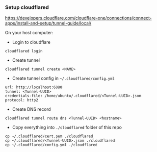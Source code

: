 

### Setup cloudflared

https://developers.cloudflare.com/cloudflare-one/connections/connect-apps/install-and-setup/tunnel-guide/local/

On your host computer:

* Login to cloudflare

```
cloudflared login
```

* Create tunnel

```
cloudflared tunnel create <NAME>
```

* Create tunnel config in `~/.cloudflared/config.yml`

```
url: http://localhost:6080
tunnel: <Tunnel-UUID>
credentials-file: /home/ubuntu/.cloudflared/<Tunnel-UUID>.json
protocol: http2
```

* Create DNS record

```
cloudflared tunnel route dns <Tunnel-UUID> <hostname>
```

* Copy everything into `./cloudflared` folder of this repo

```
cp ~/.cloudflared/cert.pem ./cloudflared
cp ~/.cloudflared/<Tunnel-UUID>.json ./cloudflared
cp ~/.cloudflared/config.yml ./cloudflared
```